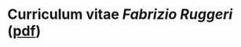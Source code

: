 # Curriculum vitae _Fabrizio Ruggeri_ <span class="pedix hide_print">([pdf](FabrizioRuggeri-curriculum.pdf))</span>